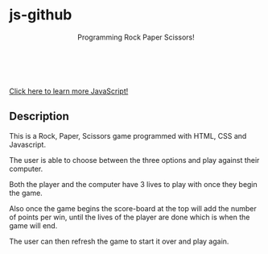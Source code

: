 # js-github
<!DOCTYPE html>
<!DOCTYPE html>
<html>
<head>

</head>
<body>
	<header>Programming Rock Paper Scissors!</header><br><br>
<a href ="https://www.w3schools.com/js/default.asp"> Click here to learn more JavaScript!</a>
</body>
</html>

## Description

This is a Rock, Paper, Scissors game programmed with HTML, CSS and Javascript.

The user is able to choose between the three options and play against their computer.

Both the player and the computer have 3 lives to play with once they begin the game.

Also once the game begins the score-board at the top will add the number of points per win, until the lives of the player are done which is when the game will end. 

The user can then refresh the game to start it over and play again.
